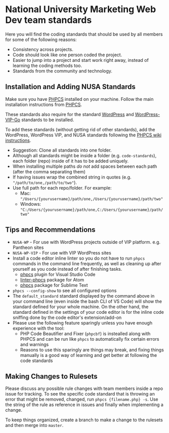 # National University Marketing Web Dev team standards

Here you will find the coding standards that should be used by all members for some of the following reasons:

- Consistency across projects.
- Code should look like one person coded the project.
- Easier to jump into a project and start work right away, instead of learning the coding methods too.
- Standards from the community and technology.

## Installation and Adding NUSA Standards
Make sure you have [PHPCS](https://github.com/squizlabs/PHP_CodeSniffer) installed on your machine. Follow the main installation instructions from [PHPCS](https://github.com/squizlabs/PHP_CodeSniffer#installation).

These standards also require for the standard [WordPress](https://github.com/WordPress-Coding-Standards/WordPress-Coding-Standards) and [WordPress-VIP-Go](https://github.com/Automattic/VIP-Coding-Standards) standards to be installed.

To add these standards (without getting rid of other standards), add the WordPress, WordPress VIP, and NUSA standards following the [PHPCS wiki instructions](https://github.com/squizlabs/PHP_CodeSniffer/wiki/Configuration-Options#setting-the-installed-standard-paths).

- Suggestion: Clone all standards into one folder.
- Although all standards might be inside a folder (e.g. `code-standards`), each folder (repo) inside of it has to be added uniquely.
- When installing multiple paths *do not* add spaces between each path (after the comma separating them)
- If having issues wrap the combined string in quotes (e.g. `"/path/to/one,/path/to/two"`).
- Use full path for each repo/folder. For example:
  - Mac: `"/Users/{yourusername}/path/one,/Users/{yourusername}/path/two"`
  - Windows: `"C:/Users/{yourusername}/path/one,C:/Users/{yourusername}/path/two"`

## Tips and Recommendations
- `NUSA-WP` - For use with WordPress projects outside of VIP platform. e.g. Pantheon sites
- `NUSA-WP-VIP` - For use with VIP WordPress sites
- Install a code editor inline linter so you do not have to run `phpcs` commands in the command line frequently, as well as cleaning up after yourself as you code instead of after finishing tasks.
  - [phpcs](https://marketplace.visualstudio.com/items?itemName=ikappas.phpcs) plugin for Visual Studio Code
  - [linter-phpcs](https://atom.io/packages/linter-phpcs) package for Atom
  - [phpcs](https://packagecontrol.io/packages/Phpcs) package for Sublime Text
- `phpcs --config-show` to see all configured options
- The `default_standard` standard displayed by the command above in your command line (even inside the bash CLI of VS Code) will show the standard defined for your whole machine. On the other hand, the standard defined in the settings of your code editor is for the inline code sniffing done by the code editor's extension/add-on
- Please use the following feature sparingly unless you have enough experience with the tool:
  - PHP Code Beautifier and Fixer (`phpcbf`) is instealled along with PHPCS and can be run like `phpcs` to automatically fix certain errors and warnings
  - Reasons to use this sparingly are things may break, and fixing things manually is a good way of learning and get better at following the code standards


## Making Changes to Rulesets
Please discuss any possible rule changes with team members inside a repo issue for tracking. To see the specific code standard that is throwing an error that might be removed, changed, run `phpcs {filename.php} -s`. Use the string of the rule as reference in issues and finally when implementing a change.

To keep things organized, create a branch to make a change to the rulesets and then merge into `master`.
